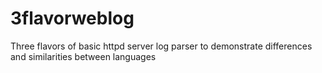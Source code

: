# 3flavorweblog
Three flavors of basic httpd server log parser to demonstrate differences and similarities between languages
